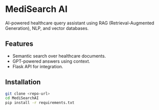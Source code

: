 # MediSearch AI

AI-powered healthcare query assistant using RAG (Retrieval-Augmented Generation), NLP, and vector databases.

## Features
- Semantic search over healthcare documents.
- GPT-powered answers using context.
- Flask API for integration.

## Installation
```bash
git clone <repo-url>
cd MediSearchAI
pip install -r requirements.txt
